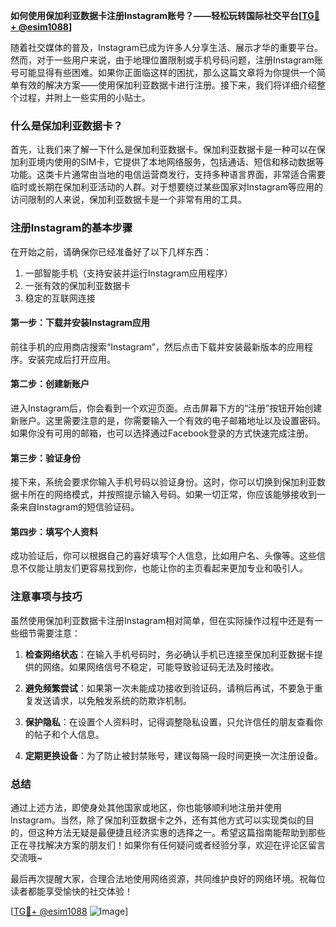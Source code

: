 **如何使用保加利亚数据卡注册Instagram账号？——轻松玩转国际社交平台[[TG💪+ @esim1088](https://t.me/s/esim1088)]**

随着社交媒体的普及，Instagram已成为许多人分享生活、展示才华的重要平台。然而，对于一些用户来说，由于地理位置限制或手机号码问题，注册Instagram账号可能显得有些困难。如果你正面临这样的困扰，那么这篇文章将为你提供一个简单有效的解决方案——使用保加利亚数据卡进行注册。接下来，我们将详细介绍整个过程，并附上一些实用的小贴士。

### 什么是保加利亚数据卡？

首先，让我们来了解一下什么是保加利亚数据卡。保加利亚数据卡是一种可以在保加利亚境内使用的SIM卡，它提供了本地网络服务，包括通话、短信和移动数据等功能。这类卡片通常由当地的电信运营商发行，支持多种语言界面，非常适合需要临时或长期在保加利亚活动的人群。对于想要绕过某些国家对Instagram等应用的访问限制的人来说，保加利亚数据卡是一个非常有用的工具。

### 注册Instagram的基本步骤

在开始之前，请确保你已经准备好了以下几样东西：
1. 一部智能手机（支持安装并运行Instagram应用程序）
2. 一张有效的保加利亚数据卡
3. 稳定的互联网连接

#### 第一步：下载并安装Instagram应用
前往手机的应用商店搜索“Instagram”，然后点击下载并安装最新版本的应用程序。安装完成后打开应用。

#### 第二步：创建新账户
进入Instagram后，你会看到一个欢迎页面。点击屏幕下方的“注册”按钮开始创建新账户。这里需要注意的是，你需要输入一个有效的电子邮箱地址以及设置密码。如果你没有可用的邮箱，也可以选择通过Facebook登录的方式快速完成注册。

#### 第三步：验证身份
接下来，系统会要求你输入手机号码以验证身份。这时，你可以切换到保加利亚数据卡所在的网络模式，并按照提示输入号码。如果一切正常，你应该能够接收到一条来自Instagram的短信验证码。

#### 第四步：填写个人资料
成功验证后，你可以根据自己的喜好填写个人信息，比如用户名、头像等。这些信息不仅能让朋友们更容易找到你，也能让你的主页看起来更加专业和吸引人。

### 注意事项与技巧

虽然使用保加利亚数据卡注册Instagram相对简单，但在实际操作过程中还是有一些细节需要注意：

1. **检查网络状态**：在输入手机号码时，务必确认手机已连接至保加利亚数据卡提供的网络。如果网络信号不稳定，可能导致验证码无法及时接收。
   
2. **避免频繁尝试**：如果第一次未能成功接收到验证码，请稍后再试，不要急于重复发送请求，以免触发系统的防欺诈机制。

3. **保护隐私**：在设置个人资料时，记得调整隐私设置，只允许信任的朋友查看你的帖子和个人信息。

4. **定期更换设备**：为了防止被封禁账号，建议每隔一段时间更换一次注册设备。

### 总结

通过上述方法，即使身处其他国家或地区，你也能够顺利地注册并使用Instagram。当然，除了保加利亚数据卡之外，还有其他方式可以实现类似的目的，但这种方法无疑是最便捷且经济实惠的选择之一。希望这篇指南能帮助到那些正在寻找解决方案的朋友们！如果你有任何疑问或者经验分享，欢迎在评论区留言交流哦~

最后再次提醒大家，合理合法地使用网络资源，共同维护良好的网络环境。祝每位读者都能享受愉快的社交体验！

[[TG💪+ @esim1088](https://t.me/s/esim1088) ![Image](https://i.postimg.cc/4NQfJmqS/Snipaste-2025-05-13-00-14-12.png)]